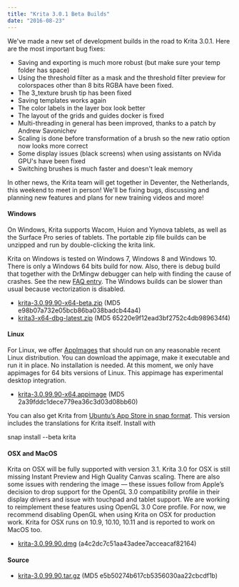 ```yaml
---
title: "Krita 3.0.1 Beta Builds"
date: "2016-08-23"
---
```


We've made a new set of development builds in the road to Krita 3.0.1. Here are the most important bug fixes:

- Saving and exporting is much more robust (but make sure your temp folder has space)
- Using the threshold filter as a mask and the threshold filter preview for colorspaces other than 8 bits RGBA have been fixed.
- The 3_texture brush tip has been fixed
- Saving templates works again
- The color labels in the layer box look better
- The layout of the grids and guides docker is fixed
- Multi-threading in general has been improved, thanks to a patch by Andrew Savonichev
- Scaling is done before transformation of a brush so the new ratio option now looks more correct
- Some display issues (black screens) when using assistants on NVida GPU's have been fixed
- Switching brushes is much faster and doesn't leak memory

In other news, the Krita team will get together in Deventer, the Netherlands, this weekend to meet in person! We'll be fixing bugs, discussing and planning new features and plans for new training videos and more!

#### Windows

On Windows, Krita supports Wacom, Huion and Yiynova tablets, as well as the Surface Pro series of tablets. The portable zip file builds can be unzipped and run by double-clicking the krita link.

Krita on Windows is tested on Windows 7, Windows 8 and Windows 10. There is only a Windows 64 bits build for now. Also, there is debug build that together with the DrMingw debugger can help with finding the cause of crashes. See the new [FAQ entry](https://docs.krita.org/KritaFAQ#How_can_I_produce_a_backtrace_on_Windows.3F). The Windows builds can be slower than usual because vectorization is disabled.

- [krita-3.0.99.90-x64-beta.zip](http://files.kde.org/krita/3/windows/devbuilds/krita-3.0.99.90-x64-beta.zip) (MD5 e98b07a732e05bcb86ba038badcb44a4)
- [krita3-x64-dbg-latest.zip](http://files.kde.org/krita/3/windows/debugbuilds/krita3-x64-dbg-latest.zip) (MD5 65220e9f12ead3bf2752c4db989634f4)

#### Linux

For Linux, we offer [AppImages](http://appimage.org/) that should run on any reasonable recent Linux distribution. You can download the appimage, make it executable and run it in place. No installation is needed. At this moment, we only have appimages for 64 bits versions of Linux. This appimage has experimental desktop integration.

- [krita-3.0.99.90-x64.appimage](http://files.kde.org/krita/3/linux/devbuilds/krita-3.0.99.90-x64.appimage) (MD5 2a39fddc1dece779ea36c3d03d08bb60)

You can also get Krita from [Ubuntu’s App Store in snap format](https://uappexplorer.com/app/krita.krita). This version includes the translations for Krita itself. Install with

snap install --beta krita

#### OSX and MacOS

Krita on OSX will be fully supported with version 3.1. Krita 3.0 for OSX is still missing Instant Preview and High Quality Canvas scaling. There are also some issues with rendering the image — these issues follow from Apple’s decision to drop support for the OpenGL 3.0 compatibility profile in their display drivers and issue with touchpad and tablet support. We are working to reimplement these features using OpenGL 3.0 Core profile. For now, we recommend disabling OpenGL when using Krita on OSX for production work. Krita for OSX runs on 10.9, 10.10, 10.11 and is reported to work on MacOS too.

- [krita-3.0.99.90.dmg](http://files.kde.org/krita/3/osx/devbuilds/krita-3.0.99.90.dmg) (a4c2dc7c51aa43adee7acceacaf82164)

#### Source

- [krita-3.0.99.90.tar.gz](http://files.kde.org/krita/3/source/krita-3.0.99.90.tar.gz) (MD5 e5b50274b617cb5356030aa22cbcdf1b)
